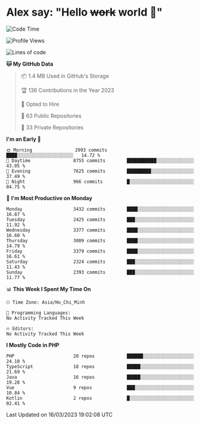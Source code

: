 # Alex say: "Hello ~~work~~ world 🐾"

<!--START_SECTION:waka-->
![Code Time](http://img.shields.io/badge/Code%20Time-839%20hrs%205%20mins-blue)

![Profile Views](http://img.shields.io/badge/Profile%20Views-0-blue)

![Lines of code](https://img.shields.io/badge/From%20Hello%20World%20I%27ve%20Written-41.9%20million%20lines%20of%20code-blue)

**🐱 My GitHub Data** 

> 📦 1.4 MB Used in GitHub's Storage 
 > 
> 🏆 136 Contributions in the Year 2023
 > 
> 💼 Opted to Hire
 > 
> 📜 63 Public Repositories 
 > 
> 🔑 33 Private Repositories 
 > 
**I'm an Early 🐤** 

```text
🌞 Morning                2993 commits        ████░░░░░░░░░░░░░░░░░░░░░   14.72 % 
🌆 Daytime                8755 commits        ███████████░░░░░░░░░░░░░░   43.05 % 
🌃 Evening                7625 commits        █████████░░░░░░░░░░░░░░░░   37.49 % 
🌙 Night                  966 commits         █░░░░░░░░░░░░░░░░░░░░░░░░   04.75 % 
```
📅 **I'm Most Productive on Monday** 

```text
Monday                   3432 commits        ████░░░░░░░░░░░░░░░░░░░░░   16.87 % 
Tuesday                  2425 commits        ███░░░░░░░░░░░░░░░░░░░░░░   11.92 % 
Wednesday                3377 commits        ████░░░░░░░░░░░░░░░░░░░░░   16.60 % 
Thursday                 3009 commits        ████░░░░░░░░░░░░░░░░░░░░░   14.79 % 
Friday                   3379 commits        ████░░░░░░░░░░░░░░░░░░░░░   16.61 % 
Saturday                 2324 commits        ███░░░░░░░░░░░░░░░░░░░░░░   11.43 % 
Sunday                   2393 commits        ███░░░░░░░░░░░░░░░░░░░░░░   11.77 % 
```


📊 **This Week I Spent My Time On** 

```text
🕑︎ Time Zone: Asia/Ho_Chi_Minh

💬 Programming Languages: 
No Activity Tracked This Week

🔥 Editors: 
No Activity Tracked This Week
```

**I Mostly Code in PHP** 

```text
PHP                      20 repos            ██████░░░░░░░░░░░░░░░░░░░   24.10 % 
TypeScript               18 repos            █████░░░░░░░░░░░░░░░░░░░░   21.69 % 
Java                     16 repos            █████░░░░░░░░░░░░░░░░░░░░   19.28 % 
Vue                      9 repos             ███░░░░░░░░░░░░░░░░░░░░░░   10.84 % 
Kotlin                   2 repos             █░░░░░░░░░░░░░░░░░░░░░░░░   02.41 % 
```




 Last Updated on 16/03/2023 19:02:08 UTC
<!--END_SECTION:waka-->
